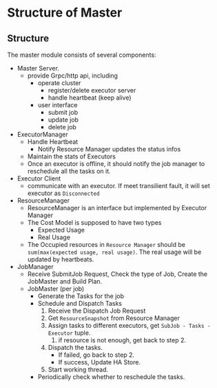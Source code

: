 # Structure of Master

## Structure

The master module consists of several components:

- Master Server.
  - provide Grpc/http api, including
    - operate cluster
      - register/delete executor server
      - handle heartbeat (keep alive)
    - user interface
      - submit job
      - update job
      - delete job
- ExecutorManager
  - Handle Heartbeat
    - Notify Resource Manager updates the status infos
  - Maintain the stats of Executors
  - Once an executor is offline, it should notify the job manager to reschedule all the tasks on it.
- Executor Client
  - communicate with an executor. If meet transilient fault, it will set executor as `Disconnected`
- ResourceManager
  - ResourceManager is an interface but implemented by Executor Manager
  - The Cost Model is supposed to have two types
    - Expected Usage
    - Real Usage
  - The Occupied resources in `Resource Manager` should be `sum(max(expected usage, real usage)`. The real usage will be updated by heartbeats.
- JobManager
  - Receive SubmitJob Request, Check the type of Job, Create the JobMaster and Build Plan.
  - JobMaster (per job)
    - Generate the Tasks for the job
    - Schedule and Dispatch Tasks
      1. Receive the Dispatch Job Request
      2. Get `ResourceSnapshot` from Resource Manager
      3. Assign tasks to different executors, get `SubJob - Tasks - Executor` tuple.
          1. if resource is not enough, get back to step 2.
      4. Dispatch the tasks.
         - If failed, go back to step 2.
         - If success, Update HA Store.
      5. Start working thread.
    - Periodically check whether to reschedule the tasks.
